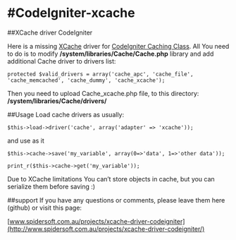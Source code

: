 #CodeIgniter-xcache
==================

##XCache driver CodeIgniter

Here is a missing [XCache](http://xcache.lighttpd.net/) driver for [CodeIgniter Caching Class](http://ellislab.com/codeigniter/user-guide/libraries/caching.html). All You need to do is to modify __/system/libraries/Cache/Cache.php__ library and add additional Cache driver to drivers list:

	protected $valid_drivers = array('cache_apc', 'cache_file', 'cache_memcached', 'cache_dummy', 'cache_xcache');

Then you need to upload Cache_xcache.php file, to this directory: __/system/libraries/Cache/drivers/__

##Usage
Load cache drivers as usually:


	$this->load->driver('cache', array('adapter' => 'xcache'));
and use as it

	$this->cache->save('my_variable', array(0=>'data', 1=>'other data'));

	print_r($this->cache->get('my_variable'));

Due to XCache limitations You can’t store objects in cache, but you can serialize them before saving :)

##support
If you have any questions or comments, please leave them here (github) or visit this page:

[www.spidersoft.com.au/projects/xcache-driver-codeigniter](http://www.spidersoft.com.au/projects/xcache-driver-codeigniter/)